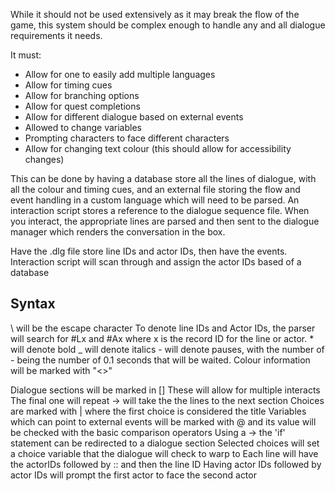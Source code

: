 While it should not be used extensively as it may break the flow of the game, this system should be complex enough to handle any and all dialogue requirements it needs.

It must:

- Allow for one to easily add multiple languages
- Allow for timing cues
- Allow for branching options
- Allow for quest completions
- Allow for different dialogue based on external events
- Allowed to change variables
- Prompting characters to face different characters
- Allow for changing text colour (this should allow for accessibility changes)

This can be done by having a database store all the lines of dialogue, with all the colour and timing cues, and an external file storing the flow and event handling in a custom language which will need to be parsed.
An interaction script stores a reference to the dialogue sequence file.
When you interact, the appropriate lines are parsed and then sent to the dialogue manager which renders the conversation in the box.

Have the .dlg file store line IDs and actor IDs, then have the events.
Interaction script will scan through and assign the actor IDs based of a database

## Syntax

\\ will be the escape character
To denote line IDs and Actor IDs, the parser will search for \#Lx and \#Ax where x is the record ID for the line or actor.
\* will denote bold
_ will denote italics
\- will denote pauses, with the number of - being the number of 0.1 seconds that will be waited.
Colour information will be marked with "<>"

Dialogue sections will be marked in \[]
	These will allow for multiple interacts
	The final one will repeat
	-> will take the the lines to the next section
Choices are marked with | where the first choice is considered the title
Variables which can point to external events will be marked with @ and its value will be checked with the basic comparison operators
	Using a -> the 'if' statement can be redirected to a dialogue section
	Selected choices will set a choice variable that the dialogue will check to warp to
Each line will have the actorIDs followed by :: and then the line ID
Having actor IDs followed by actor IDs will prompt the first actor to face the second actor